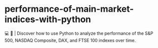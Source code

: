 # performance-of-main-market-indices-with-python
💻 🐍 | Discover how to use Python to analyze the performance of the S&amp;P 500, NASDAQ Composite, DAX, and FTSE 100 indexes over time.
